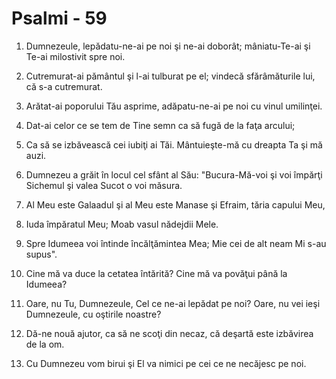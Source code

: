 # Psalmi - 59

1. Dumnezeule, lepădatu-ne-ai pe noi şi ne-ai doborât; mâniatu-Te-ai şi Te-ai milostivit spre noi. 

2. Cutremurat-ai pământul şi l-ai tulburat pe el; vindecă sfărâmăturile lui, că s-a cutremurat. 

3. Arătat-ai poporului Tău asprime, adăpatu-ne-ai pe noi cu vinul umilinţei. 

4. Dat-ai celor ce se tem de Tine semn ca să fugă de la faţa arcului; 

5. Ca să se izbăvească cei iubiţi ai Tăi. Mântuieşte-mă cu dreapta Ta şi mă auzi. 

6. Dumnezeu a grăit în locul cel sfânt al Său: "Bucura-Mă-voi şi voi împărţi Sichemul şi valea Sucot o voi măsura. 

7. Al Meu este Galaadul şi al Meu este Manase şi Efraim, tăria capului Meu, 

8. Iuda împăratul Meu; Moab vasul nădejdii Mele. 

9. Spre Idumeea voi întinde încălţămintea Mea; Mie cei de alt neam Mi s-au supus". 

10. Cine mă va duce la cetatea întărită? Cine mă va povăţui până la Idumeea? 

11. Oare, nu Tu, Dumnezeule, Cel ce ne-ai lepădat pe noi? Oare, nu vei ieşi Dumnezeule, cu oştirile noastre? 

12. Dă-ne nouă ajutor, ca să ne scoţi din necaz, că deşartă este izbăvirea de la om. 

13. Cu Dumnezeu vom birui şi El va nimici pe cei ce ne necăjesc pe noi. 

